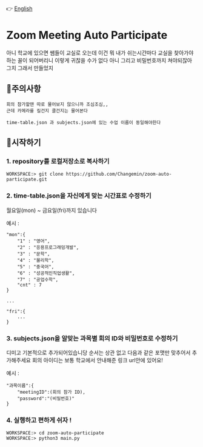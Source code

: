 👉 [English](README_en.md) 

# Zoom Meeting Auto Participate
아니 학교에 있으면 쌤들이 교실로 오는데 이건 뭐 내가 쉬는시간마다 교실을 찾아가야하는 꼴이 되어버리니 이렇게 귀찮을 수가 없다 아니 그리고 비밀번호까지 쳐야되잖아 그치 그래서 만들었지

## 🚨주의사항
    회의 참가할땐 따로 물어보지 않으니까 조심조심,,
    근데 카메라를 킬건지 클건지는 물어본다

    time-table.json 과 subjects.json에 있는 수업 이름이 동일해야한다

## 🌴시작하기

### 1. repository를 로컬저장소로 복사하기
    WORKSPACE:> git clone https://github.com/Changemin/zoom-auto-participate.git
 
### 2. time-table.json을 자신에게 맞는 시간표로 수정하기
월요일(mon) ~ 금요일(fri)까지 있습니다

예시 :
```
"mon":{
    "1" : "영어",
    "2" : "응용프로그래밍개발",
    "3" : "문학",
    "4" : "물리학",
    "5" : "중국어",
    "6" : "성공적인직업생활",
    "7" : "공업수학",
    "cnt" : 7
}

...

"fri":{
    ...
}
```

### 3. subjects.json을 알맞는 과목별 회의 ID와 비밀번호로 수정하기
디미고 기본적으로 추가되어있습니당
순서는 상관 없고 다음과 같은 포맷만 맞추어서 추가해주세요
회의 아이디는 보통 학교에서 안내해준 링크 url안에 있어요!

예시 : 
```
"과목이름":{
    "meetingID":(회의 참가 ID),
    "password":"(비밀번호)"
}
```
### 4. 실행하고 편하게 쉬자 !
    WORKSPACE:> cd zoom-auto-participate
    WORKSPACE:> python3 main.py

    
    
